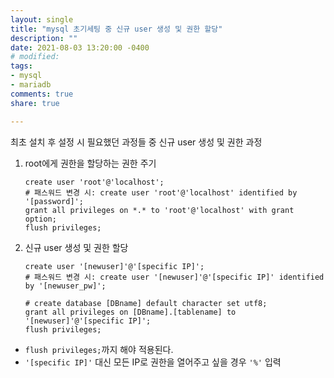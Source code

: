 ```yaml
---
layout: single
title: "mysql 초기세팅 중 신규 user 생성 및 권한 할당"
description: ""
date: 2021-08-03 13:20:00 -0400
# modified: 
tags:
- mysql
- mariadb
comments: true
share: true

---
```




최초 설치 후 설정 시 필요했던 과정들 중 신규 user 생성 및 권한 과정



1. root에게 권한을 할당하는 권한 주기

   ```mysql
   create user 'root'@'localhost';
   # 패스워드 변경 시: create user 'root'@'localhost' identified by '[password]';
   grant all privileges on *.* to 'root'@'localhost' with grant option;
   flush privileges;
   ```

   

2. 신규 user 생성 및 권한 할당

   ```mysql
   create user '[newuser]'@'[specific IP]';
   # 패스워드 변경 시: create user '[newuser]'@'[specific IP]' identified by '[newuser_pw]';
   
   # create database [DBname] default character set utf8;
   grant all privileges on [DBname].[tablename] to '[newuser]'@'[specific IP]';
   flush privileges;
   ```

   

- `flush privileges;`까지 해야 적용된다.
- `'[specific IP]'` 대신 모든 IP로 권한을 열어주고 싶을 경우 `'%'` 입력

